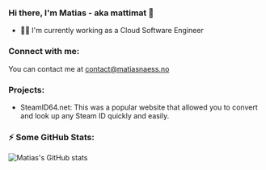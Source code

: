 ### Hi there, I'm Matias - aka mattimat 👋

- 👨‍💻 I'm currently working as a Cloud Software Engineer

### Connect with me:
You can contact me at contact@matiasnaess.no

### Projects: 
- SteamID64.net: This was a popular website that allowed you to convert and look up any Steam ID quickly and easily.  

### :zap: Some GitHub Stats:
![Matias's GitHub stats](https://github-readme-stats.vercel.app/api?username=matiasnaess&show_icons=true&theme=dark)


<!---
matiasnaess/matiasnaess is a ✨ special ✨ repository because its `README.md` (this file) appears on your GitHub profile.
You can click the Preview link to take a look at your changes.
--->
